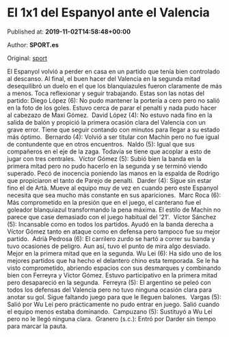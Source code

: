 
# El 1x1 del Espanyol ante el Valencia

Published at: **2019-11-02T14:58:48+00:00**

Author: **SPORT.es**

Original: [sport](https://www.sport.es/es/noticias/espanyol/1x1-del-espanyol-ante-valencia-7711548)

El Espanyol volvió a perder en casa en un partido que tenía bien controlado al descanso. Al final, el buen hacer del Valencia en la segunda mitad desequilibró un duelo en el que los blanquiazules fueron claramente de más a menos. Toca reflexionar y seguir trabajando. Estas son las notas del partido:
Diego López (6): No pudo mantener la portería a cero pero no salió en la foto de los goles. Estuvo cerca de parar el penalti y nada pudo hacer al cabezazo de Maxi Gómez. 
David López (4): No estuvo nada fino en la salida de balón y propició la primera ocasión clara del Valencia con un grave error. Tiene que seguir contando con minutos para llegar a su estado más óptimo. 
Bernardo (4): Volvió a ser titular con Machín pero no fue igual de contundente que en otros encuentros. 
Naldo (5): Igual que sus compañeros en el eje de la zaga. Todavía se tiene que acoplar a esto de jugar con tres centrales. 
Víctor Gómez (5): Subió bien la banda en la primera mitad pero no pudo hacerlo en la segunda y se terminó viendo superado. Pecó de inocencia poniendo las manos en la espalda de Rodrigo que propiciaron el tanto de Parejo de penalti. 
Darder (4): Sigue sin estar fino el de Artà. Mueve al equipo muy de vez en cuando pero este Espanyol necesita que sea mucho más constante en sus apariciones. 
Marc Roca (6): Más comprometido en la presión que en el juego, el canterano fue el goleador blanquiazul transformando la pena máxima. El estilo de Machín no parece que case demasiado con el juego habitual del '21'. 
Víctor Sánchez (5): Incansable como en todos los partidos. Ayudó en la banda derecha a Víctor Gómez tanto en ataque como en defensa pero tampoco fue su mejor partido. 
Adrià Pedrosa (6): El carrilero zurdo se hartó a correr su banda y tuvo ocasiones de peligro. Aun así, tuvo el punto de mira algo desviado. Mejor en la primera mitad que en la segunda.
Wu Lei (6): Ha sido uno de los mejores partidos que ha hecho el delantero chino esta temporada. Se le ha visto comprometido, abriendo espacios con sus desmarques y combinando bien con Ferreyra y Víctor Gómez. Estuvo participativo en la primera mitad pero desapareció en la segunda. 
Ferreyra (5): El argentino se peleó con todos los defensas del Valencia pero no tuvo ninguna ocasión clara para anotar su gol. Sigue faltando juego para que le lleguen balones. 
Vargas (5): Salió por Wu Lei pero prácticamente no pudo entrar en juego. Salió cuando el equipo menos estaba dominando. 
Campuzano (5): Sustituyó a Wu Lei pero no le llegó ninguna clara. 
Granero (s.c.): Entró por Darder sin tiempo para marcar la pauta.
